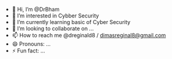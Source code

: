 - 👋 Hi, I’m @DrBham
- 👀 I’m interested in Cybber Security
- 🌱 I’m currently learning basic of Cyber Security
- 💞️ I’m looking to collaborate on ...
- 📫 How to reach me @dreginald8 / dimasreginal8@gmail.com
- 😄 Pronouns: ...
- ⚡ Fun fact: ...

<!---
DrBham/DrBham is a ✨ special ✨ repository because its `README.md` (this file) appears on your GitHub profile.
You can click the Preview link to take a look at your changes.
--->

